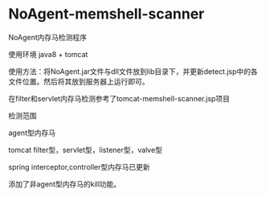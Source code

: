 # NoAgent-memshell-scanner
NoAgent内存马检测程序 

使用环境 java8 + tomcat

使用方法：将NoAgent.jar文件与dll文件放到lib目录下，并更新detect.jsp中的各文件位置。然后将其放到服务器上运行即可。

在filter和servlet内存马检测参考了tomcat-memshell-scanner.jsp项目

检测范围 

  agent型内存马
  
  tomcat filter型，servlet型，listener型，valve型
  
  spring interceptor,controller型内存马已更新

添加了非agent型内存马的kill功能。
  
  
